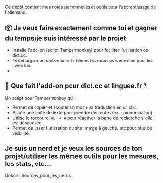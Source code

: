 
Ce dépôt contient mes notes personnelles et outils pour l'apprentissage de l'allemand.

## 📦 Je veux faire exactement comme toi et gagner du temps/je suis intéressé par le projet

- Installe l'add-on (script Tampermonkey) pour faciliter l'utilisation de dict.cc.
- Télécharge mon dictionnaire (+ idioms) et notes personnelles pour les livres lus.
- 
## 🧩 Que fait l'add-on pour dict.cc et linguee.fr ?

Un script pour Tampermonkey qui :

- Permet de copier et écouter un mot + sa traduction en un clic.
- Ajoute une boîte de texte pour prendre des notes (ex. : prononciation).
- Utilise le raccourci `ALT + A` pour réactiver la barre de recherche si elle est désactivée.
- Permet de lisser l'utilisation du site: marge à gauche, etc pour plus de visibilité.

## Je suis un nerd et je veux les sources de ton projet/utiliser les mêmes outils pour les mesures, les stats, etc...

Dossier Sources_pour_les_nerds
